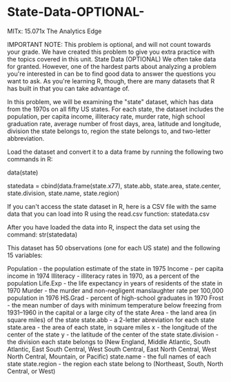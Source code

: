 # State-Data-OPTIONAL-
MITx: 15.071x The Analytics Edge




IMPORTANT NOTE: This problem is optional, and will not count towards your grade. We have created this problem to give you extra practice with the topics covered in this unit.
State Data (OPTIONAL)
We often take data for granted. However, one of the hardest parts about analyzing a problem you're interested in can be to find good data to answer the questions you want to ask. As you're learning R, though, there are many datasets that R has built in that you can take advantage of.

In this problem, we will be examining the "state" dataset, which has data from the 1970s on all fifty US states. For each state, the dataset includes the population, per capita income, illiteracy rate, murder rate, high school graduation rate, average number of frost days, area, latitude and longitude, division the state belongs to,  region the state belongs to, and two-letter abbreviation.

Load the dataset and convert it to a data frame by running the following two commands in R:

data(state)

statedata = cbind(data.frame(state.x77), state.abb, state.area, state.center,  state.division, state.name, state.region)

If you can't access the state dataset in R, here is a CSV file with the same data that you can load into R using the read.csv function: statedata.csv

After you have loaded the data into R, inspect the data set using the command: str(statedata)

This dataset has 50 observations (one for each US state) and the following 15 variables:

Population - the population estimate of the state in 1975
Income - per capita income in 1974
Illiteracy - illiteracy rates in 1970, as a percent of the population
Life.Exp - the life expectancy in years of residents of the state in 1970
Murder - the murder and non-negligent manslaughter rate per 100,000 population in 1976 
HS.Grad - percent of high-school graduates in 1970
Frost - the mean number of days with minimum temperature below freezing from 1931–1960 in the capital or a large city of the state
Area - the land area (in square miles) of the state
state.abb - a 2-letter abreviation for each state
state.area - the area of each state, in square miles
x - the longitude of the center of the state
y - the latitude of the center of the state
state.division - the division each state belongs to (New England, Middle Atlantic, South Atlantic, East South Central, West South Central, East North Central, West North Central, Mountain, or Pacific)
state.name - the full names of each state
state.region - the region each state belong to (Northeast, South, North Central, or West)

